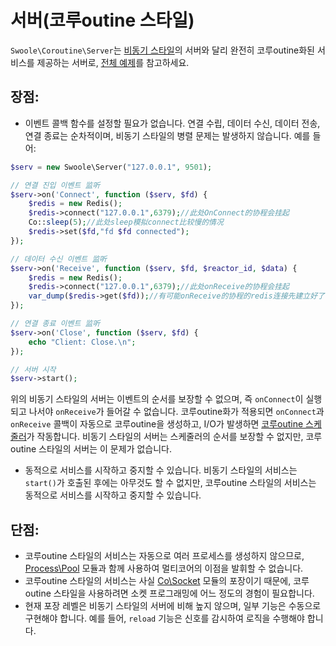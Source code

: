 # 서버(코루outine 스타일) <!-- {docsify-ignore-all} -->

`Swoole\Coroutine\Server`는 [비동기 스타일](/server/init)의 서버와 달리 완전히 코루outine화된 서비스를 제공하는 서버로, [전체 예제](/coroutine/server?id=전체-예제)를 참고하세요.

## 장점:

- 이벤트 콜백 함수를 설정할 필요가 없습니다. 연결 수립, 데이터 수신, 데이터 전송, 연결 종료는 순차적이며, 비동기 스타일의 병렬 문제는 발생하지 않습니다. 예를 들어:

```php
$serv = new Swoole\Server("127.0.0.1", 9501);

// 연결 진입 이벤트 监听
$serv->on('Connect', function ($serv, $fd) {
    $redis = new Redis();
    $redis->connect("127.0.0.1",6379);//此处OnConnect的协程会挂起
    Co::sleep(5);//此处sleep模拟connect比较慢的情况
    $redis->set($fd,"fd $fd connected");
});

// 데이터 수신 이벤트 监听
$serv->on('Receive', function ($serv, $fd, $reactor_id, $data) {
    $redis = new Redis();
    $redis->connect("127.0.0.1",6379);//此处onReceive的协程会挂起
    var_dump($redis->get($fd));//有可能onReceive的协程的redis连接先建立好了，上面的set还没有执行，此处get会是false，产生逻辑错误
});

// 연결 종료 이벤트 监听
$serv->on('Close', function ($serv, $fd) {
    echo "Client: Close.\n";
});

// 서버 시작
$serv->start();
```

위의 비동기 스타일의 서버는 이벤트의 순서를 보장할 수 없으며, 즉 `onConnect`이 실행되고 나서야 `onReceive`가 들어갈 수 없습니다. 코루outine화가 적용되면 `onConnect`과 `onReceive` 콜백이 자동으로 코루outine을 생성하고, I/O가 발생하면 [코루outine 스케줄러](/coroutine?id=코루outine-스케줄러)가 작동합니다. 비동기 스타일의 서버는 스케줄러의 순서를 보장할 수 없지만, 코루outine 스타일의 서버는 이 문제가 없습니다.

- 동적으로 서비스를 시작하고 중지할 수 있습니다. 비동기 스타일의 서비스는 `start()`가 호출된 후에는 아무것도 할 수 없지만, 코루outine 스타일의 서비스는 동적으로 서비스를 시작하고 중지할 수 있습니다.

## 단점:

- 코루outine 스타일의 서비스는 자동으로 여러 프로세스를 생성하지 않으므로, [Process\Pool](/process/process_pool) 모듈과 함께 사용하여 멀티코어의 이점을 발휘할 수 없습니다.
- 코루outine 스타일의 서비스는 사실 [Co\Socket](/coroutine_client/socket) 모듈의 포장이기 때문에, 코루outine 스타일을 사용하려면 소켓 프로그래밍에 어느 정도의 경험이 필요합니다.
- 현재 포장 레벨은 비동기 스타일의 서버에 비해 높지 않으며, 일부 기능은 수동으로 구현해야 합니다. 예를 들어, `reload` 기능은 신호를 감시하여 로직을 수행해야 합니다.
